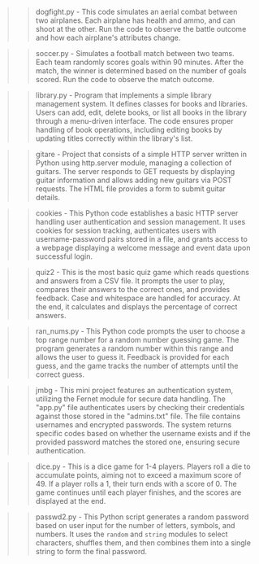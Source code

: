 >> dogfight.py - This code simulates an aerial combat between two airplanes. Each airplane has health and ammo, and can shoot at the other. Run the code to observe the battle outcome and how each airplane's attributes change.

>> soccer.py - Simulates a football match between two teams. Each team randomly scores goals within 90 minutes. After the match, the winner is determined based on the number of goals scored. Run the code to observe the match outcome.

>> library.py - Program that implements a simple library management system. It defines classes for books and libraries. Users can add, edit, delete books, or list all books in the library through a menu-driven interface. The code ensures proper handling of book operations, including editing books by updating titles correctly within the library's list.

>> gitare - Project that consists of a simple HTTP server written in Python using http.server module, managing a collection of guitars. The server responds to GET requests by displaying guitar information and allows adding new guitars via POST requests. The HTML file provides a form to submit guitar details.

>> cookies - This Python code establishes a basic HTTP server handling user authentication and session management. It uses cookies for session tracking, authenticates users with username-password pairs stored in a file, and grants access to a webpage displaying a welcome message and event data upon successful login.

>> quiz2 - This is the most basic quiz game which reads questions and answers from a CSV file. It prompts the user to play, compares their answers to the correct ones, and provides feedback. Case and whitespace are handled for accuracy. At the end, it calculates and displays the percentage of correct answers.

>> ran_nums.py - This Python code prompts the user to choose a top range number for a random number guessing game. The program generates a random number within this range and allows the user to guess it. Feedback is provided for each guess, and the game tracks the number of attempts until the correct guess.

>> jmbg - This mini project features an authentication system, utilizing the Fernet module for secure data handling. The "app.py" file authenticates users by checking their credentials against those stored in the "admins.txt" file. The file contains usernames and encrypted passwords. The system returns specific codes based on whether the username exists and if the provided password matches the stored one, ensuring secure authentication.

>> dice.py - This is a dice game for 1-4 players. Players roll a die to accumulate points, aiming not to exceed a maximum score of 49. If a player rolls a 1, their turn ends with a score of 0. The game continues until each player finishes, and the scores are displayed at the end.

>> passwd2.py - This Python script generates a random password based on user input for the number of letters, symbols, and numbers. It uses the `random` and `string` modules to select characters, shuffles them, and then combines them into a single string to form the final password.
